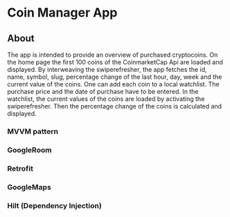 # Coin Manager App

## About
The app is intended to provide an overview of purchased cryptocoins.
On the home page the first 100 coins of the CoinmarketCap Api are loaded and displayed. 
By interweaving the swiperefresher, the app fetches the id, name, symbol, slug, percentage change of the last hour, day, week and the current value of the coins.
One can add each coin to a local watchlist. The purchase price and the date of purchase have to be entered. In the watchlist, the current values of the coins are loaded by activating the swiperefresher. Then the percentage change of the coins is calculated and displayed.


### MVVM pattern
### GoogleRoom
### Retrofit
### GoogleMaps
### Hilt (Dependency Injection)
